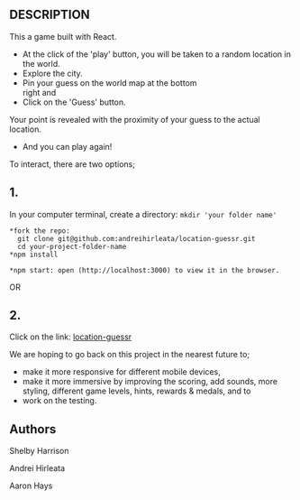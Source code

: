 
## DESCRIPTION
This a game built with React. 
* At the click of the 'play' button, you will be taken to
  a random location in the world. 
* Explore the city. 
* Pin your guess on the world map at the bottom    
  right and 
* Click on the 'Guess' button.

Your point is revealed with the proximity of your guess to the actual location.
* And you can play again!  


To interact, there are two options;
## 1.
In your computer terminal, create a directory: ```mkdir 'your folder name'```
```
*fork the repo:
  git clone git@github.com:andreihirleata/location-guessr.git
  cd your-project-folder-name
*npm install

*npm start: open (http://localhost:3000) to view it in the browser.
```
OR
## 2. 
Click on the link: [location-guessr](https://locationguessrv1.web.app/)

We are hoping to go back on this project in the nearest future to;
* make it more responsive for different mobile devices,
* make it more immersive by improving the scoring, add sounds, more  
  styling, different game levels, hints, rewards & medals, and to  
* work on the testing.

## Authors
Shelby Harrison

Andrei Hirleata

Aaron Hays


